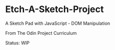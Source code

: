 # Etch-A-Sketch-Project
A Sketch Pad with JavaScript - DOM Manipulation

From The Odin Project Curriculum

Status: WIP